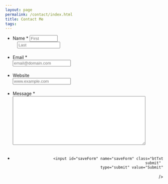 ```yaml
---
layout: page
permalink: /contact/index.html
title: Contact Me
tags: 
---
```


<form id="form1" name="form1" class="wufoo topLabel page" autocomplete="off" enctype="multipart/form-data" method="post" novalidate
      action="https://chadbartels.wufoo.com/forms/z1knv0wr1s3pm0f/#public">
  
<ul>

<li id="foli7" class="notranslate" style="margin-bottom: 20px;">
<label class="desc" id="title7" for="Field7">
Name
<span id="req_7" class="req">*</span>
</label>
<span style="display:inline-block; width: 48%">
<input id="Field7" name="Field7" type="text" class="field text fn" value="" size="8" tabindex="1" placeholder="First" required />
</span>
<span style="display:inline-block; margin-left: 3%; width: 48%">
<input id="Field8" name="Field8" type="text" class="field text ln" value="" size="14" tabindex="2" placeholder="Last" required />
</span>
</li>
<li id="foli9" class="notranslate" style="margin-bottom: 20px;">
<label class="desc" id="title9" for="Field9">
Email
<span id="req_9" class="req">*</span>
</label>
<div>
<input id="Field9" name="Field9" type="email" spellcheck="false" class="field text medium" value="" maxlength="255" tabindex="3" placeholder="email@domain.com" required /> 
</div>
</li>
<li id="foli10" class="notranslate" style="margin-bottom: 20px;">
<label class="desc" id="title10" for="Field10">
Website
</label>
<div>
<input id="Field10" name="Field10" type="url" class="field text medium" value="" maxlength="255" tabindex="4" placeholder="www.example.com" /> 
</div>
</li><li id="foli11" 
class="notranslate      "><label class="desc" id="title11" for="Field11">
Message
<span id="req_11" class="req">*</span>
</label>

<div>
<textarea id="Field11" style="margin-bottom: 20px;" 
name="Field11" 
class="field textarea medium" 
spellcheck="true" 
rows="10" cols="50" 
tabindex="5" 
onkeyup=""
required  ></textarea>

</div>
</li> <li class="buttons ">
<div style="text-align:right">

                    <input id="saveForm" name="saveForm" class="btTxt submit" 
    type="submit" value="Submit"
 /></div>
</li>

<li class="hide" style="display: none;">
<label for="comment">Do Not Fill This Out</label>
<textarea name="comment" id="comment" rows="1" cols="1"></textarea>
<input type="hidden" id="idstamp" name="idstamp" value="eznjWqau1UHIyGbzoZZDp6PJr9iO7KwRftHchXk9Heo=" />
</li>
</ul>
</form>